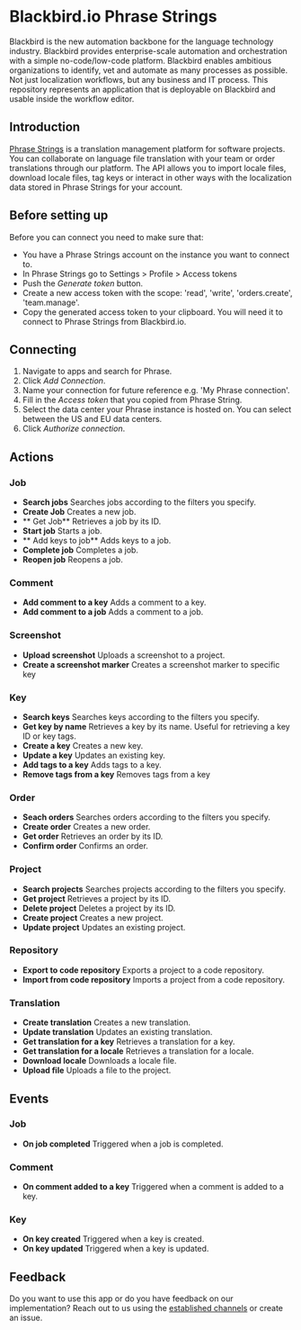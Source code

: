 # Blackbird.io Phrase Strings

Blackbird is the new automation backbone for the language technology industry. Blackbird provides enterprise-scale automation and orchestration with a simple no-code/low-code platform. Blackbird enables ambitious organizations to identify, vet and automate as many processes as possible. Not just localization workflows, but any business and IT process. This repository represents an application that is deployable on Blackbird and usable inside the workflow editor.

## Introduction

<!-- begin docs -->

[Phrase Strings](https://phrase.com/platform/strings/) is a translation management platform for software projects. You can collaborate on language file translation with your team or order translations through our platform. The API allows you to import locale files, download locale files, tag keys or interact in other ways with the localization data stored in Phrase Strings for your account.

## Before setting up

Before you can connect you need to make sure that:

- You have a Phrase Strings account on the instance you want to connect to.
- In Phrase Strings go to Settings > Profile > Access tokens
- Push the _Generate token_ button.
- Create a new access token with the scope: 'read', 'write', 'orders.create', 'team.manage'.
- Copy the generated access token to your clipboard. You will need it to connect to Phrase Strings from Blackbird.io.

## Connecting

1. Navigate to apps and search for Phrase.
2. Click _Add Connection_.
3. Name your connection for future reference e.g. 'My Phrase connection'.
4. Fill in the _Access token_ that you copied from Phrase String.
5. Select the data center your Phrase instance is hosted on. You can select between the US and EU data centers.
6. Click _Authorize connection_.


## Actions

### Job

- **Search jobs** Searches jobs according to the filters you specify.
- **Create Job**  Creates a new job.
- ** Get Job** Retrieves a job by its ID.
- **Start job** Starts a job.
- ** Add keys to job** Adds keys to a job.
- **Complete job** Completes a job.
- **Reopen job** Reopens a job.

### Comment

- **Add comment to a key** Adds a comment to a key.
- **Add comment to a job** Adds a comment to a job.

### Screenshot

- **Upload screenshot** Uploads a screenshot to a project.
- **Create a screenshot marker** Creates a screenshot marker to specific key

### Key

- **Search keys** Searches keys according to the filters you specify.
- **Get key by name** Retrieves a key by its name. Useful for retrieving a key ID or key tags.
- **Create a key** Creates a new key.
- **Update a key** Updates an existing key.
- **Add tags to a key** Adds tags to a key.
- **Remove tags from a key** Removes tags from a key

### Order

- **Seach orders** Searches orders according to the filters you specify.
- **Create order** Creates a new order.
- **Get order** Retrieves an order by its ID.
- **Confirm order** Confirms an order.

### Project

- **Search projects** Searches projects according to the filters you specify.
- **Get project** Retrieves a project by its ID.
- **Delete project** Deletes a project by its ID.
- **Create project** Creates a new project.
- **Update project** Updates an existing project.

### Repository

- **Export to code repository** Exports a project to a code repository.
- **Import from code repository** Imports a project from a code repository.

### Translation

- **Create translation** Creates a new translation.
- **Update translation** Updates an existing translation.
- **Get translation for a key** Retrieves a translation for a key.
- **Get translation for a locale** Retrieves a translation for a locale.
- **Download locale** Downloads a locale file.
- **Upload file** Uploads a file to the project.

## Events

### Job

- **On job completed** Triggered when a job is completed.

### Comment

- **On comment added to a key** Triggered when a comment is added to a key.

### Key

- **On key created** Triggered when a key is created.
- **On key updated** Triggered when a key is updated.

## Feedback

Do you want to use this app or do you have feedback on our implementation? Reach out to us using the [established channels](https://www.blackbird.io/) or create an issue.

<!-- end docs -->
